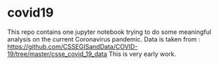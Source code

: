 # covid19
This repo contains one jupyter notebook trying to do some meaningful analysis on the current Coronavirus pandemic.
Data is taken from : https://github.com/CSSEGISandData/COVID-19/tree/master/csse_covid_19_data
This is very early work.
